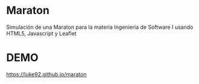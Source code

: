 # Maraton
Simulación de una Maraton para la materia Ingenieria de Software I usando HTML5, Javascript y Leaflet <br>

# DEMO
https://luke92.github.io/maraton
